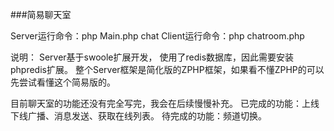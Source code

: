 ###简易聊天室

Server运行命令：php Main.php chat
Client运行命令：php chatroom.php

说明：
Server基于swoole扩展开发， 使用了redis数据库，因此需要安装phpredis扩展。
整个Server框架是简化版的ZPHP框架，如果看不懂ZPHP的可以先尝试看懂这个简易版的。

目前聊天室的功能还没有完全写完，我会在后续慢慢补充。
已完成的功能：上线下线广播、消息发送、获取在线列表。
待完成的功能：频道切换。 
